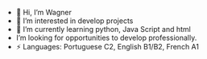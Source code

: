 - 👋 Hi, I’m Wagner
- 👀 I’m interested in develop projects 
- 🌱 I’m currently learning python, Java Script and html
-  I’m looking for opportunities to develop professionally.
- ⚡ Languages: Portuguese C2, English B1/B2, French A1

<!---
azevedowagner/azevedowagner is a ✨ special ✨ repository because its `README.md` (this file) appears on your GitHub profile.
You can click the Preview link to take a look at your changes.
--->
